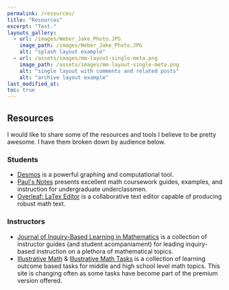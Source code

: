 ```yaml
---
permalink: /resources/
title: "Resources"
excerpt: "Test."
layouts_gallery:
  - url: /images/Weber_Jake_Photo.JPG
    image_path: /images/Weber_Jake_Photo.JPG
    alt: "splash layout example"
  - url: /assets/images/mm-layout-single-meta.png
    image_path: /assets/images/mm-layout-single-meta.png
    alt: "single layout with comments and related posts"
    alt: "archive layout example"
last_modified_at: 
toc: true
---
```


## Resources
I would like to share some of the resources and tools I believe to be pretty awesome. I have them broken down by audience below.

### Students
- [Desmos](https://www.desmos.com) is a powerful graphing and computational tool.
- [Paul's Notes](https://tutorial.math.lamar.edu) presents excellent math coursework guides, examples, and instruction for undergraduate underclassmen.
- [Overleaf: LaTex Editor](https://www.overleaf.com/) is a collaborative text editor capable of producing robust math text. 

### Instructors
- [Journal of Inquiry-Based Learning in Mathematics](http://www.jiblm.org) is a collection of instructor guides (and student acompaniament) for leading inquiry-based instruction on a plethora of mathematical topics.
- [Illustrative Math](https://im.kendallhunt.com) & [Illustrative Math Tasks](https://tasks.illustrativemathematics.org) is a collection of learning outcome based tasks for middle and high school level math topics. This site is changing often as some tasks have become part of the premium version offered.